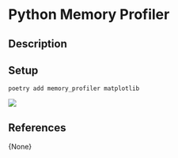 # Python Memory Profiler

## Description

## Setup

```
poetry add memory_profiler matplotlib
```

![](./images/result.png)

## References

{None}